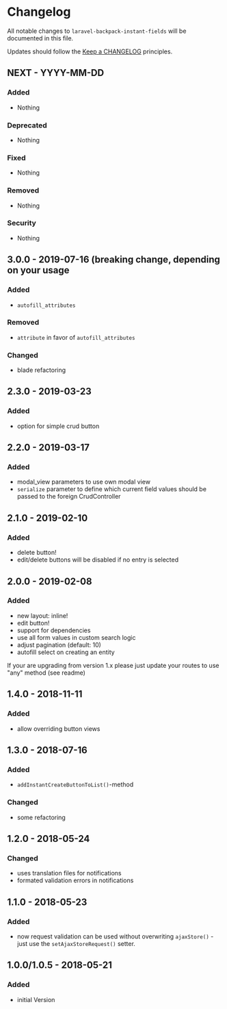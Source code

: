 # Changelog

All notable changes to `laravel-backpack-instant-fields` will be documented in this file.

Updates should follow the [Keep a CHANGELOG](http://keepachangelog.com/) principles.

## NEXT - YYYY-MM-DD

### Added
- Nothing

### Deprecated
- Nothing

### Fixed
- Nothing

### Removed
- Nothing

### Security
- Nothing

## 3.0.0 - 2019-07-16 (breaking change, depending on your usage

### Added
- `autofill_attributes`

### Removed
- `attribute` in favor of `autofill_attributes`

### Changed
- blade refactoring

## 2.3.0 - 2019-03-23

### Added
- option for simple crud button

## 2.2.0 - 2019-03-17

### Added
- modal_view parameters to use own modal view
- `serialize` parameter to define which current field values should be passed to the foreign CrudController

## 2.1.0 - 2019-02-10

### Added
- delete button!
- edit/delete buttons will be disabled if no entry is selected

## 2.0.0 - 2019-02-08

### Added
- new layout: inline!
- edit button!
- support for dependencies
- use all form values in custom search logic
- adjust pagination (default: 10)
- autofill select on creating an entity

If your are upgrading from version 1.x please just update your routes to use "any" method (see readme)


## 1.4.0 - 2018-11-11

### Added
- allow overriding button views

## 1.3.0 - 2018-07-16

### Added
- `addInstantCreateButtonToList()`-method

### Changed
- some refactoring

## 1.2.0 - 2018-05-24

### Changed
- uses translation files for notifications
- formated validation errors in notifications

## 1.1.0 - 2018-05-23

### Added
- now request validation can be used without overwriting `ajaxStore()` - just use the `setAjaxStoreRequest()` setter.

## 1.0.0/1.0.5 - 2018-05-21

### Added
- initial Version
